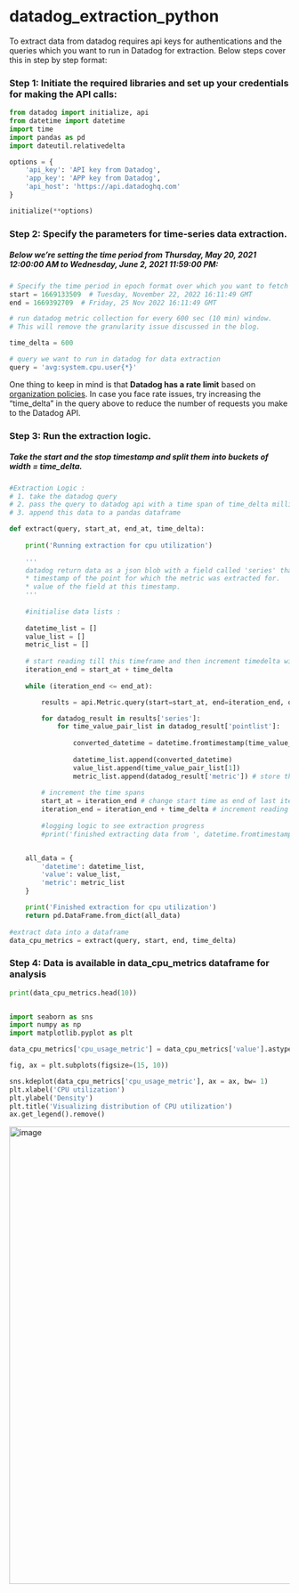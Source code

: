 # datadog_extraction_python
To extract data from datadog requires api keys for authentications and the queries which you want to run in Datadog for extraction. Below steps cover this in step by step format:


### Step 1: Initiate the required libraries and set up your credentials for making the API calls:

```python
from datadog import initialize, api
from datetime import datetime
import time
import pandas as pd
import dateutil.relativedelta

options = {
    'api_key': 'API key from Datadog',
    'app_key': 'APP key from Datadog',
    'api_host': 'https://api.datadoghq.com'
}

initialize(**options)
```

### Step 2: Specify the parameters for time-series data extraction. 
##### Below we’re setting the time period from Thursday, May 20, 2021 12:00:00 AM to Wednesday, June 2, 2021 11:59:00 PM:

```python
# Specify the time period in epoch format over which you want to fetch the data. You can use https://www.epochconverter.com/ to get the timestamps
start = 1669133509  # Tuesday, November 22, 2022 16:11:49 GMT
end = 1669392709  # Friday, 25 Nov 2022 16:11:49 GMT

# run datadog metric collection for every 600 sec (10 min) window. 
# This will remove the granularity issue discussed in the blog. 

time_delta = 600 

# query we want to run in datadog for data extraction
query = 'avg:system.cpu.user{*}' 
```

One thing to keep in mind is that **Datadog has a rate limit** based on [organization policies](https://docs.datadoghq.com/api/latest/rate-limits/). In case you face rate issues, try increasing the “time_delta” in the query above to reduce the number of requests you make to the Datadog API.

### Step 3: Run the extraction logic. 
##### Take the start and the stop timestamp and split them into buckets of width = time_delta.

```python
#Extraction Logic :
# 1. take the datadog query 
# 2. pass the query to datadog api with a time span of time_delta milliseconds -> This would pull data in spans of T to T + time_delta
# 3. append this data to a pandas dataframe

def extract(query, start_at, end_at, time_delta):
    
    print('Running extraction for cpu utilization')
    
    '''
    datadog return data as a json blob with a field called 'series' that stores a list called 'pointlist' which has metrics like :
    * timestamp of the point for which the metric was extracted for.
    * value of the field at this timestamp.
    '''
    
    #initialise data lists : 
    
    datetime_list = []
    value_list = []
    metric_list = []
    
    # start reading till this timeframe and then increment timedelta window in the loop
    iteration_end = start_at + time_delta 
    
    while (iteration_end <= end_at):

        results = api.Metric.query(start=start_at, end=iteration_end, query=query)

        for datadog_result in results['series']:
            for time_value_pair_list in datadog_result['pointlist']:
                
                converted_datetime = datetime.fromtimestamp(time_value_pair_list[0]/1000)
                
                datetime_list.append(converted_datetime)
                value_list.append(time_value_pair_list[1])
                metric_list.append(datadog_result['metric']) # store the query that was executed in datadog.
         
        # increment the time spans 
        start_at = iteration_end # change start time as end of last iteration
        iteration_end = iteration_end + time_delta # increment reading frame
        
        #logging logic to see extraction progress
        #print('finished extracting data from ', datetime.fromtimestamp(start_at).strftime('%c') , ' to ', datetime.fromtimestamp(iteration_end).strftime('%c'))


    all_data = {
        'datetime': datetime_list,
        'value': value_list,
        'metric': metric_list
    }

    print('Finished extraction for cpu utilization')
    return pd.DataFrame.from_dict(all_data)
    
#extract data into a dataframe    
data_cpu_metrics = extract(query, start, end, time_delta)
```

### Step 4: Data is available in data_cpu_metrics dataframe for analysis

```python 
print(data_cpu_metrics.head(10))


import seaborn as sns
import numpy as np
import matplotlib.pyplot as plt

data_cpu_metrics['cpu_usage_metric'] = data_cpu_metrics['value'].astype(float)

fig, ax = plt.subplots(figsize=(15, 10))

sns.kdeplot(data_cpu_metrics['cpu_usage_metric'], ax = ax, bw= 1)
plt.xlabel('CPU utilization')
plt.ylabel('Density')
plt.title('Visualizing distribution of CPU utilization')
ax.get_legend().remove()
```

<img width="822" alt="image" src="https://user-images.githubusercontent.com/32186649/204024863-4caa080c-3f3f-4eea-9b75-c7063a9ced52.png">